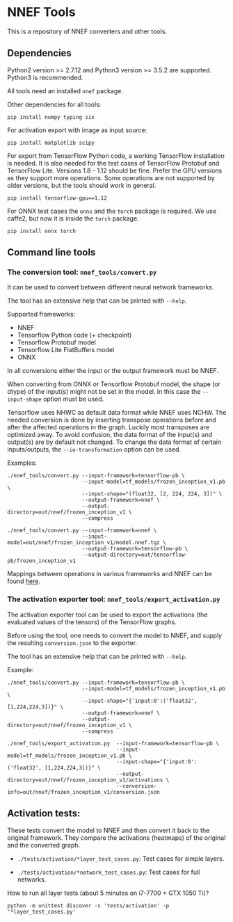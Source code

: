 # NNEF Tools

This is a repository of NNEF converters and other tools.

## Dependencies

Python2 version >= 2.7.12 and Python3 version >= 3.5.2 are supported.
Python3 is recommended.

All tools need an installed `nnef` package.

Other dependencies for all tools:

```pip install numpy typing six```

For activation export with image as input source:

```pip install matplotlib scipy```

For export from TensorFlow Python code, a working TensorFlow installation is needed.
It is also needed for the test cases of TensorFlow Protobuf and TensorFlow Lite. 
Versions 1.8 - 1.12 should be fine. Prefer the GPU versions as they support more operations.
Some operations are not supported by older versions, but the tools should work in general.

```pip install tensorflow-gpu==1.12```

For ONNX test cases the `onnx` and the `torch` package is required.
We use caffe2, but now it is inside the `torch` package.

```pip install onnx torch```

## Command line tools

### The conversion tool: ```nnef_tools/convert.py```

It can be used to convert between different neural network frameworks.

The tool has an extensive help that can be printed with ```--help```.

Supported frameworks:
- NNEF
- Tensorflow Python code (+ checkpoint) 
- Tensorflow Protobuf model
- Tensorflow Lite FlatBuffers model
- ONNX

In all conversions either the input or the output framework must be NNEF.

When converting from ONNX or Tensorflow Protobuf model, the shape (or dtype) of the input(s) might not be set in the model.
In this case the ```--input-shape``` option must be used.
 
Tensorflow uses NHWC as default data format while NNEF uses NCHW. 
The needed conversion is done by inserting transpose operations 
before and after the affected operations in the graph.
Luckily most transposes are optimized away.
To avoid confusion, the data format of the input(s) and output(s) are by default not changed.
To change the data format of certain inputs/outputs, the ```--io-transformation``` option can be used. 

Examples:

```
./nnef_tools/convert.py --input-framework=tensorflow-pb \
                        --input-model=tf_models/frozen_inception_v1.pb \
                        --input-shape="(float32, [2, 224, 224, 3])" \
                        --output-framework=nnef \
                        --output-directory=out/nnef/frozen_inception_v1 \
                        --compress

./nnef_tools/convert.py --input-framework=nnef \
                        --input-model=out/nnef/frozen_inception_v1/model.nnef.tgz \
                        --output-framework=tensorflow-pb \
                        --output-directory=out/tensorflow-pb/frozen_inception_v1
```

Mappings between operations in various frameworks and NNEF can be found [here](operation_mapping.md).

### The activation exporter tool: ```nnef_tools/export_activation.py```

The activation exporter tool can be used to export the activations (the evaluated values of the tensors) 
of the TensorFlow graphs.
 
Before using the tool, one needs to convert the model to NNEF, and supply the resulting ```conversion.json``` to the exporter.  

The tool has an extensive help that can be printed with ```--help```.

Example:

```
./nnef_tools/convert.py --input-framework=tensorflow-pb \
                        --input-model=tf_models/frozen_inception_v1.pb \
                        --input-shape="{'input:0':('float32', [1,224,224,3])}" \
                        --output-framework=nnef \
                        --output-directory=out/nnef/frozen_inception_v1 \
                        --compress

./nnef_tools/export_activation.py  --input-framework=tensorflow-pb \
                                   --input-model=tf_models/frozen_inception_v1.pb \
                                   --input-shape="{'input:0':('float32', [1,224,224,3])}" \
                                   --output-directory=out/nnef/frozen_inception_v1/activations \
                                   --conversion-info=out/nnef/frozen_inception_v1/conversion.json
```

## Activation tests:

These tests convert the model to NNEF and then convert it back to the original framework. 
They compare the activations (heatmaps) of the original and the converted graph.

- ```./tests/activation/*layer_test_cases.py```: Test cases for simple layers.

- ```./tests/activation/*network_test_cases.py```: Test cases for full networks.


How to run all layer tests (about 5 minutes on i7-7700 + GTX 1050 Ti)?
```
python -m unittest discover -s 'tests/activation' -p '*layer_test_cases.py'
```
